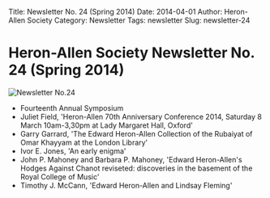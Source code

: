Title: Newsletter No. 24 (Spring 2014)
Date: 2014-04-01
Author: Heron-Allen Society
Category: Newsletter
Tags: newsletter
Slug: newsletter-24

# Heron-Allen Society Newsletter No. 24 (Spring 2014)

![Newsletter No.24](/images/newsletters/newsl24.jpg)

- Fourteenth Annual Symposium
- Juliet Field, 'Heron-Allen 70th Anniversary Conference 2014, Saturday 8 March 10am-3,30pm at Lady Margaret Hall, Oxford'
- Garry Garrard, 'The Edward Heron-Allen Collection of the Rubaiyat of Omar Khayyam at the London Library'
- Ivor E. Jones, 'An early enigma'
- John P. Mahoney and Barbara P. Mahoney, 'Edward Heron-Allen's Hodges Against Chanot reviseted: discoveries in the basement of the Royal College of Music'
- Timothy J. McCann, 'Edward Heron-Allen and Lindsay Fleming' 